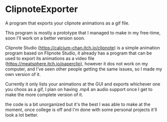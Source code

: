 # ClipnoteExporter
A program that exports your clipnote animations as a gif file.

This program is mostly a prototype that I managed to make in my free-time, soon I'll work on a better version soon.

Clipnote Studio (https://calcium-chan.itch.io/clipnote) is a simple animation program based on Flipnote Studio,
it already has a program that can be used to export its animations as a video file (https://meatsphere.itch.io/paperclip),
however it dos not work on my computer, and I've seen other people getting the same issues, so I made my own version of it.

Currently it only lists your animations at the GUI and exports whichever one you choos as a gif,
I plan on having .mp4 an audio support once I get to make the more complete version of it.

the code is a bit unorganized but it's the best I was able to make at the moment,
once college is off and I'm done with some personal projects it'll look a lot better.
